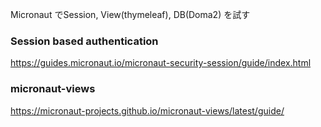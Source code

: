 Micronaut でSession, View(thymeleaf), DB(Doma2) を試す

### Session based authentication    
https://guides.micronaut.io/micronaut-security-session/guide/index.html

### micronaut-views
https://micronaut-projects.github.io/micronaut-views/latest/guide/
